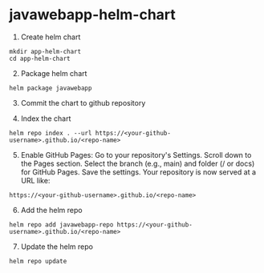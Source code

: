 # javawebapp-helm-chart

1. Create helm chart

```
mkdir app-helm-chart
cd app-helm-chart
```

2. Package helm chart

```
helm package javawebapp
```

3. Commit the chart to github repository

4. Index the chart

```
helm repo index . --url https://<your-github-username>.github.io/<repo-name>

```

5. Enable GitHub Pages:
   Go to your repository's Settings.
   Scroll down to the Pages section.
   Select the branch (e.g., main) and folder (/ or docs) for GitHub Pages.
   Save the settings. Your repository is now served at a URL like:

```
https://<your-github-username>.github.io/<repo-name>
```

6. Add the helm repo

```
helm repo add javawebapp-repo https://<your-github-username>.github.io/<repo-name>
```

7. Update the helm repo

```
helm repo update
```
